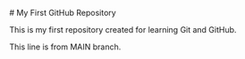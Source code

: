 \# My First GitHub Repository



This is my first repository created for learning Git and GitHub.

This line is from MAIN branch.


